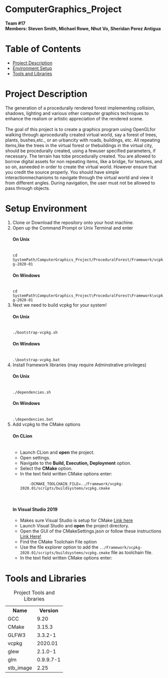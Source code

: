 # ComputerGraphics_Project
<strong>
Team #17<br>
Members: Steven Smith, Michael Rowe, Nhut Vo, Sheridan Perez Antigua<br></strong>

# Table of Contents
<ul>
 <li><a href="#description">Project Description</a>
 </li>
 <li>
  <a href="#environment">Environment Setup</a>
 </li>
 <li>
  <a href="#tools"> Tools and Libraries </a>
 </li>
 </ul>

# Project Description
<p id="description">The generation of a procedurally rendered forest implementing collision, shadows, lighting and various other computer graphics techniques to enhance the realism or artistic appreciation of the rendered scene.<br><br>
The goal of this project is to create a graphics program using OpenGLfor walking through aprocedurally created virtual world, say a forest of trees, plants, bushes,etc., or an urbancity with roads, buildings, etc. All repeating items,like the trees in the virtual forest or thebuildings  in  the virtual city, should  be  procedurally  created,  using  a  fewuser  specified parameters, if necessary. The terrain has tobe procedurally created. You are allowed to borrow digital assets for non repeating items, like a bridge, for  textures,  and  so  on,  asneeded  in  order  to  create  the virtual  world.  However  ensure  that  you  credit  the  source properly. You should have simple interactionmechanisms to navigate through the virtual world and view it from different angles. During navigation, the user must not be allowed to pass through objects.</p>

# Setup Environment

<ol id="environment">
<li>Clone or Download the repository onto your host machine.</li>
<li>Open up the Command Prompt or Unix Terminal and enter 
    <br>
    <h4>On Unix</h4><br>
    <code>cd SystemPath/ComputerGraphics_Project/ProceduralForest/Framework/vcpkg-2020-01</code>
    <br>
    <h4>On Windows</h4><br>
    <code>cd SystemPath\ComputerGraphics_Project\ProceduralForest\Framework\vcpkg-2020-01</code>
    <br>
</li>
<li> Next we need to build vcpkg for your system!<br>
    <h4>On Unix</h4><br>
    <code>./bootstrap-vcpkg.sh</code>
    <br>
     <h4>On Windows</h4><br>
    <code>.\bootstrap-vcpkg.bat</code>
    <br>
</li>
<li> Install framework libraries (may require Adminstrative privileges)
    <h4>On Unix</h4><br>
    <code>./dependencies.sh</code>
    <br>
     <h4>On Windows</h4><br>
    <code>.\dependencies.bat</code>
    <br>
</li>
<li> Add vcpkg to the CMake options
    <h4>On CLion</h4><br>
    <ul>
    <li>Launch CLion and <strong>open</strong> the project.</li>
    <li>Open settings.</li>
    <li>Navigate to the <strong>Build, Execution, Deployment</strong> option.</li>
    <li>Select the <strong> CMake </strong> option.</li>
    <li>In the text field written CMake options enter: <br>
    <code>
    -DCMAKE_TOOLCHAIN_FILE=../Framework/vcpkg-2020.01/scripts/buildsystems/vcpkg.cmake
    </code>
    </li>
    </ul>
    <br><h4>In Visual Studio 2019</h4>
     <ul>
      <li> Makes sure Visual Studio is setup for CMake <a href="https://docs.microsoft.com/en-us/cpp/build/cmake-projects-in-visual-studio?view=vs-2019">Link here</a></li>
    <li>Launch Visual Studio and <strong>open</strong> the project directory.</li>
    <li>Open the GUI of the CMakeSettings.json or follow these instructions <a href="https://docs.microsoft.com/en-us/cpp/build/customize-cmake-settings?view=vs-2019">Link Here!</a></li>
    <li>Find the CMake Toolchain File option</li>
    <li>Use the file explorer option to add the <code>../Framework/vcpkg-2020.01/scripts/buildsystems/vcpkg.cmake</code> file as toolchain file.</li>
    <li>In the text field written CMake options enter: <br>
    </ul>
</li>
</ol>

<p id="tools"></p>

# Tools and Libraries

<table>
    <caption> Project Tools and Libraries </caption>
    <tr>
        <th>Name</th>
        <th>Version</th>
    </tr>
    <tr>
        <td>GCC</td>
        <td>9.20</td>
    </tr>
    <tr>
     <td>CMake</td>
     <td>3.15.3</td>
    </tr>
 <tr>
  <td>GLFW3</td>
  <td>3.3.2-1</td>
 </tr>
 <td>vcpkg</td>
 <td>2020.01</td>
  </tr>
 <td>glew</td>
 <td>2.1.0-1</td>
  </tr>
 <td>glm</td>
 <td>0.9.9.7-1</td>
 </tr>
 <td>stb_image</td>
 <td>2.25</td>
 
</table>
